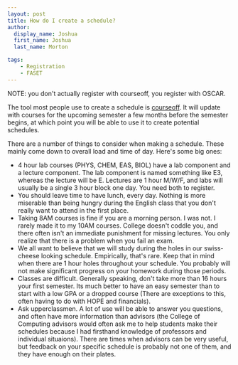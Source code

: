 ```yaml
---
layout: post
title: How do I create a schedule?
author:
  display_name: Joshua
  first_name: Joshua
  last_name: Morton

tags:
    - Registration
    - FASET
---
```


NOTE: you don't actually register with courseoff, you register with OSCAR.

The tool most people use to create a schedule is [courseoff](courseoff.com). It
will update with courses for the upcoming semester a few months before the
semester begins, at which point you will be able to use it to create potential
schedules. 

There are a number of things to consider when making a schedule. These mainly
come down to overall load and time of day. Here's some big ones:

 - 4 hour lab courses (PHYS, CHEM, EAS, BIOL) have a lab component and a lecture
   component. The lab component is named something like E3, whereas the lecture
   will be E. Lectures are 1 hour M/W/F, and labs will usually be a single 3
   hour block one day. You need both to register.
 - You should leave time to have lunch, every day. Nothing is more miserable
   than being hungry during the English class that you don't really want to
   attend in the first place.
 - Taking 8AM courses is fine if you are a morning person. I was not. I rarely
   made it to my 10AM courses. College doesn't coddle you, and there often isn't
   an immediate punishment for missing lectures. You only realize that there is
   a problem when you fail an exam.
 - We all want to believe that we will study during the holes in our
   swiss-cheese looking schedule. Empirically, that's rare. Keep that in mind
   when there are 1 hour holes throughout your schedule. You probably will not
   make significant progress on your homework during those periods.
 - Classes are difficult. Generally speaking, don't take more than 16 hours your
   first semester. Its much better to have an easy semester than to start with a
   low GPA or a dropped course (There are exceptions to this, often having to do
   with HOPE and financials).
 - Ask upperclassmen. A lot of use will be able to answer you questions, and
   often have more information than advisors (the College of Computing advisors
   would often ask me to help students make their schedules because I had
   firsthand knowledge of professors and individual situaions). There are times
   when advisors can be very useful, but feedback on your specific schedule is
   probably not one of them, and they have enough on their plates.
